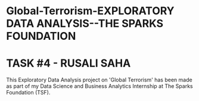 # Global-Terrorism-EXPLORATORY DATA ANALYSIS--THE SPARKS FOUNDATION

# TASK #4 - RUSALI SAHA

This Exploratory Data Analysis project on 'Global Terrorism' has been made as part of my Data Science and Business Analytics Internship at The Sparks Foundation (TSF).
